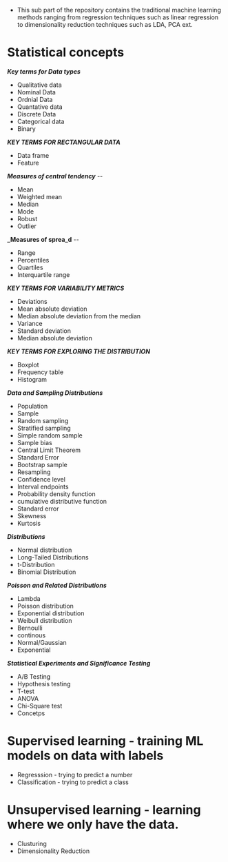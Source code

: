 - This sub part of the repository contains the traditional machine learning methods ranging from regression techniques such as linear regression to dimensionality reduction techniques such as LDA, PCA ext.

# Statistical concepts

**_Key terms for Data types_**

- Qualitative data
- Nominal Data
- Ordnial Data
- Quantative data
- Discrete Data
- Categorical data
- Binary

**_KEY TERMS FOR RECTANGULAR DATA_**

- Data frame
- Feature

**_Measures of central tendency_** --

- Mean
- Weighted mean
- Median
- Mode
- Robust
- Outlier

**\_Measures of sprea_d** --

- Range
- Percentiles
- Quartiles
- Interquartile range

**_KEY TERMS FOR VARIABILITY METRICS_**

- Deviations
- Mean absolute deviation
- Median absolute deviation from the median
- Variance
- Standard deviation
- Median absolute deviation

**_KEY TERMS FOR EXPLORING THE DISTRIBUTION_**

- Boxplot
- Frequency table
- Histogram

**_Data and Sampling Distributions_**

- Population
- Sample
- Random sampling
- Stratified sampling
- Simple random sample
- Sample bias
- Central Limit Theorem
- Standard Error
- Bootstrap sample
- Resampling
- Confidence level
- Interval endpoints
- Probability density function
- cumulative distributive function
- Standard error
- Skewness
- Kurtosis

**_Distributions_**

- Normal distribution
- Long-Tailed Distributions
- t-Distribution
- Binomial Distribution

**_Poisson and Related Distributions_**

- Lambda
- Poisson distribution
- Exponential distribution
- Weibull distribution
- Bernoulli
- continous
- Normal/Gaussian
- Exponential

**_Statistical Experiments and Significance Testing_**

- A/B Testing
- Hypothesis testing
- T-test
- ANOVA
- Chi-Square test
- Concetps

# Supervised learning - training ML models on data with labels

- Regresssion - trying to predict a number
- Classification - trying to predict a class

# Unsupervised learning - learning where we only have the data.

- Clusturing
- Dimensionality Reduction
